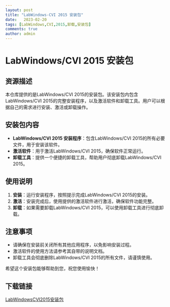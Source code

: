 ```yaml
---
layout: post
title: "LabWindows-CVI 2015 安装包"
date:   2023-02-20
tags: [LabWindows,CVI,2015,卸载,安装包]
comments: true
author: admin
---
```

# LabWindows/CVI 2015 安装包

## 资源描述

本仓库提供的是LabWindows/CVI 2015的安装包。该安装包内包含LabWindows/CVI 2015的完整安装程序，以及激活软件和卸载工具。用户可以根据自己的需求进行安装、激活或卸载操作。

## 安装包内容

- **LabWindows/CVI 2015 安装程序**：包含LabWindows/CVI 2015的所有必要文件，用于安装该软件。
- **激活软件**：用于激活LabWindows/CVI 2015，确保软件正常运行。
- **卸载工具**：提供一个便捷的卸载工具，帮助用户彻底卸载LabWindows/CVI 2015。

## 使用说明

1. **安装**：运行安装程序，按照提示完成LabWindows/CVI 2015的安装。
2. **激活**：安装完成后，使用提供的激活软件进行激活，确保软件功能完整。
3. **卸载**：如果需要卸载LabWindows/CVI 2015，可以使用卸载工具进行彻底卸载。

## 注意事项

- 请确保在安装前关闭所有其他应用程序，以免影响安装过程。
- 激活软件的使用方法请参考其自带的说明文档。
- 卸载工具会彻底删除LabWindows/CVI 2015的所有文件，请谨慎使用。

希望这个安装包能够帮助到您，祝您使用愉快！

## 下载链接

[LabWindowsCVI2015安装包](https://pan.quark.cn/s/ee4b1dc89d1b)